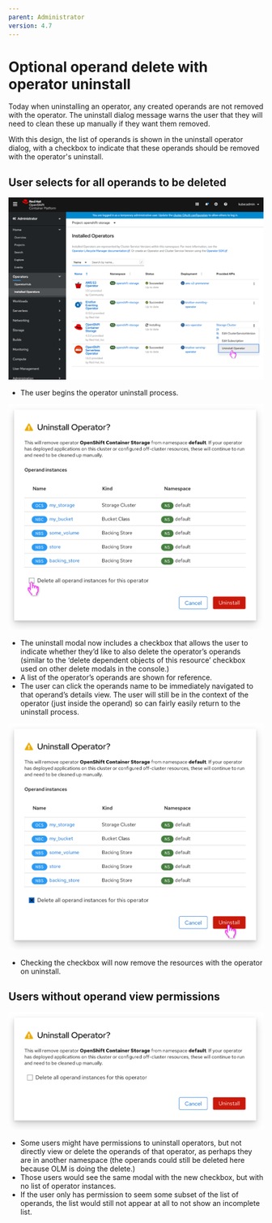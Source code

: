 ```yaml
---
parent: Administrator
version: 4.7
---
```


# Optional operand delete with operator uninstall

Today when uninstalling an operator, any created operands are not removed with the operator. The uninstall dialog message warns the user that they will need to clean these up manually if they want them removed.

With this design, the list of operands is shown in the uninstall operator dialog, with a checkbox to indicate that these operands should be removed with the operator's uninstall.

## User selects for all operands to be deleted

![Uninstall operator](img/1-1.png)
- The user begins the operator uninstall process.

![Uninstall operator dialog](img/1-2.png)
- The uninstall modal now includes a checkbox that allows the user to indicate whether they’d like to also delete the operator’s operands (similar to the ‘delete dependent objects of this resource’ checkbox used on other delete modals in the console.)
- A list of the operator’s operands are shown for reference.
- The user can click the operands name to be immediately navigated to that operand’s details view. The user will still be in the context of the operator (just inside the operand) so can fairly easily return to the uninstall process.

![Uninstall operator dialog](img/1-3.png)
- Checking the checkbox will now remove the resources with the operator on uninstall.

## Users without operand view permissions

![Uninstall operator dialog](img/1-4.png)
- Some users might have permissions to uninstall operators, but not directly view or delete the operands of that operator, as perhaps they are in another namespace (the operands could still be deleted here because OLM is doing the delete.)
- Those users would see the same modal with the new checkbox, but with no list of operator instances.
- If the user only has permission to seem some subset of the list of operands, the list would still not appear at all to not show an incomplete list.